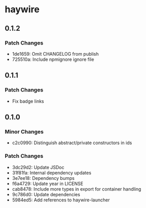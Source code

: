 # haywire

## 0.1.2

### Patch Changes

- 1de1659: Omit CHANGELOG from publish
- 725510a: Include npmignore ignore file

## 0.1.1

### Patch Changes

- Fix badge links

## 0.1.0

### Minor Changes

- c2c0990: Distinguish abstract/private constructors in ids

### Patch Changes

- 3dc29d2: Update JSDoc
- 31f81fa: Internal dependency updates
- 3e7ee18: Dependency bumps
- f6a4729: Update year in LICENSE
- cab8478: Include more types in export for container handling
- 9c786d0: Update dependencies
- 5984ed5: Add references to haywire-launcher
